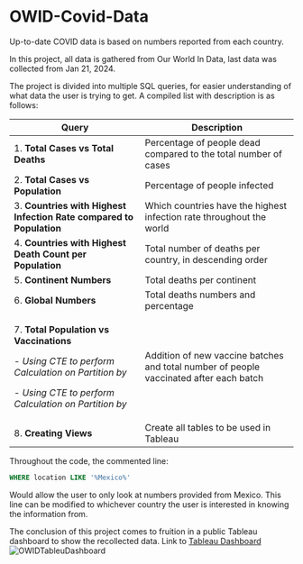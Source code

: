 # OWID-Covid-Data
Up-to-date COVID data is based on numbers reported from each country.

In this project, all data is gathered from Our World In Data, last data was collected from Jan 21, 2024.

The project is divided into multiple SQL queries, for easier understanding of what data the user is trying to get. A compiled list with description is as follows:

| Query | Description |
| ------------- | ------------- |
| 1. **Total Cases vs Total Deaths** | Percentage of people dead compared to the total number of cases |
| 2. **Total Cases vs Population** | Percentage of people infected |
| 3. **Countries with Highest Infection Rate compared to Population** | Which countries have the highest infection rate throughout the world |
| 4. **Countries with Highest Death Count per Population** | Total number of deaths per country, in descending order |
| 5. **Continent Numbers** | Total deaths per continent |
| 6. **Global Numbers** | Total deaths numbers and percentage |
| <p> 7. **Total Population vs Vaccinations** <p>- _Using CTE to perform Calculation on Partition by_ <p> - _Using CTE to perform Calculation on Partition by_ | Addition of new vaccine batches and total number of people vaccinated after each batch |
| 8. **Creating Views** | Create all tables to be used in Tableau |

Throughout the code, the commented line:
```SQL
WHERE location LIKE '%Mexico%'
```
Would allow the user to only look at numbers provided from Mexico. This line can be modified to whichever country the user is interested in knowing the information from.

The conclusion of this project comes to fruition in a public Tableau dashboard to show the recollected data.
Link to [Tableau Dashboard](https://public.tableau.com/app/profile/fernando.herrera2734/viz/OWIDWorldCovidData/Dashboard1)
![OWIDTableuDashboard](https://github.com/Aferha/OWID-Covid-Data/assets/83234611/833de76f-ea97-4860-828d-f976a73f30b9)
